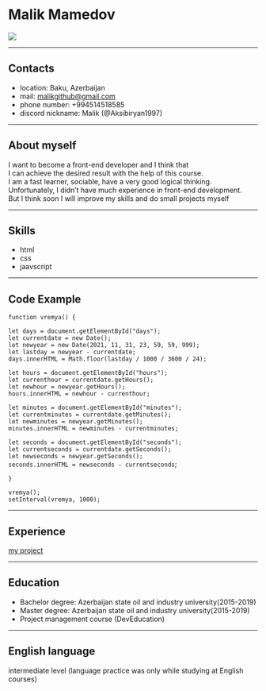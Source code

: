 # Malik Mamedov
![](https://encrypted-tbn0.gstatic.com/images?q=tbn:ANd9GcRrF3Ytjfhi51kGHbzPEVjIwDgi57NIt5nivQ&usqp=CAU)

---
## Contacts
+ location: Baku, Azerbaijan
+ mail: malikgithub@gmail.com
+ phone number: +994514518585
+ discord nickname: Malik (@Aksibiryan1997)
--- 
## About myself
I want to become a front-end developer and I think that  
 I can achieve the desired result with the help of this course.  
 I am a fast learner, sociable, have a very good logical thinking.  
 Unfortunately, I didn’t have much experience in front-end development.  
 But I think soon I will improve my skills and do small projects myself

---
## Skills
+ html
+ css
+ jaavscript
--- 
## Code Example
`function vremya() {`  
  
  `let days = document.getElementById("days");`  
`let currentdate = new Date();`  
`let newyear = new Date(2021, 11, 31, 23, 59, 59, 999);`  
`let lastday = newyear - currentdate;`  
`days.innerHTML = Math.floor(lastday / 1000 / 3600 / 24);`  
  
  `let hours = document.getElementById("hours");`  
`let currenthour = currentdate.getHours();`  
`let newhour = newyear.getHours();`  
`hours.innerHTML = newhour - currenthour;`  
  
  `let minutes = document.getElementById("minutes");`  
`let currentminutes = currentdate.getMinutes();`  
`let newminutes = newyear.getMinutes();`  
`minutes.innerHTML = newminutes - currentminutes;`  
  
  `let seconds = document.getElementById("seconds");`  
`let currentseconds = currentdate.getSeconds();`  
`let newseconds = newyear.getSeconds();`  
`seconds.innerHTML = newseconds - currentseconds`;  
  
  `}`  
  
  `vremya();`  
`setInterval(vremya, 1000);`

---
## Experience
[my project](https://drive.google.com/drive/folders/1wTM5toKfUAJu5e2MBvXUQQoedG8b5BwC?usp=sharing)

---
## Education
+ Bachelor degree: Azerbaijan state oil and industry university(2015-2019)
+ Master degree: Azerbaijan state oil and industry university(2015-2019)
+ Project management course (DevEducation)
--- 
## English language
intermediate level (language practice was only while studying at English courses)


